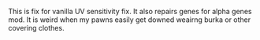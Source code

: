 This is fix for vanilla UV sensitivity fix. It also repairs genes for alpha genes mod. It is weird when my pawns easily get downed weairng burka or other covering clothes.
